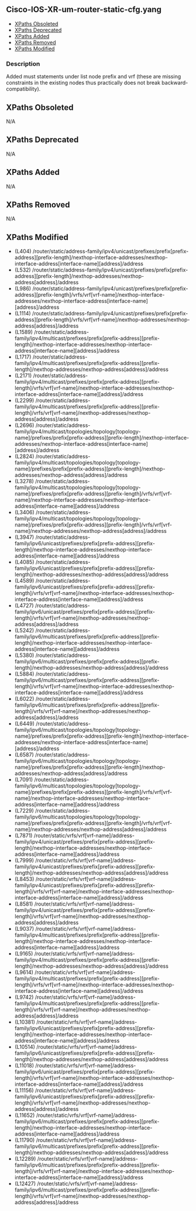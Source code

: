 ## Cisco-IOS-XR-um-router-static-cfg.yang

- [XPaths Obsoleted](#xpaths-obsoleted)
- [XPaths Deprecated](#xpaths-deprecated)
- [XPaths Added](#xpaths-added)
- [XPaths Removed](#xpaths-removed)
- [XPaths Modified](#xpaths-modified)

### Description

Added must statements under list node prefix and vrf (these are missing constraints in the existing nodes thus practically does not break backward-compatibility).

## XPaths Obsoleted

N/A

## XPaths Deprecated

N/A

## XPaths Added

N/A

## XPaths Removed

N/A

## XPaths Modified

- (L404)	/router/static/address-family/ipv4/unicast/prefixes/prefix[prefix-address][prefix-length]/nexthop-interface-addresses/nexthop-interface-address[interface-name][address]/address
- (L532)	/router/static/address-family/ipv4/unicast/prefixes/prefix[prefix-address][prefix-length]/nexthop-addresses/nexthop-address[address]/address
- (L986)	/router/static/address-family/ipv4/unicast/prefixes/prefix[prefix-address][prefix-length]/vrfs/vrf[vrf-name]/nexthop-interface-addresses/nexthop-interface-address[interface-name][address]/address
- (L1114)	/router/static/address-family/ipv4/unicast/prefixes/prefix[prefix-address][prefix-length]/vrfs/vrf[vrf-name]/nexthop-addresses/nexthop-address[address]/address
- (L1589)	/router/static/address-family/ipv4/multicast/prefixes/prefix[prefix-address][prefix-length]/nexthop-interface-addresses/nexthop-interface-address[interface-name][address]/address
- (L1717)	/router/static/address-family/ipv4/multicast/prefixes/prefix[prefix-address][prefix-length]/nexthop-addresses/nexthop-address[address]/address
- (L2171)	/router/static/address-family/ipv4/multicast/prefixes/prefix[prefix-address][prefix-length]/vrfs/vrf[vrf-name]/nexthop-interface-addresses/nexthop-interface-address[interface-name][address]/address
- (L2299)	/router/static/address-family/ipv4/multicast/prefixes/prefix[prefix-address][prefix-length]/vrfs/vrf[vrf-name]/nexthop-addresses/nexthop-address[address]/address
- (L2696)	/router/static/address-family/ipv4/multicast/topologies/topology[topology-name]/prefixes/prefix[prefix-address][prefix-length]/nexthop-interface-addresses/nexthop-interface-address[interface-name][address]/address
- (L2824)	/router/static/address-family/ipv4/multicast/topologies/topology[topology-name]/prefixes/prefix[prefix-address][prefix-length]/nexthop-addresses/nexthop-address[address]/address
- (L3278)	/router/static/address-family/ipv4/multicast/topologies/topology[topology-name]/prefixes/prefix[prefix-address][prefix-length]/vrfs/vrf[vrf-name]/nexthop-interface-addresses/nexthop-interface-address[interface-name][address]/address
- (L3406)	/router/static/address-family/ipv4/multicast/topologies/topology[topology-name]/prefixes/prefix[prefix-address][prefix-length]/vrfs/vrf[vrf-name]/nexthop-addresses/nexthop-address[address]/address
- (L3947)	/router/static/address-family/ipv6/unicast/prefixes/prefix[prefix-address][prefix-length]/nexthop-interface-addresses/nexthop-interface-address[interface-name][address]/address
- (L4085)	/router/static/address-family/ipv6/unicast/prefixes/prefix[prefix-address][prefix-length]/nexthop-addresses/nexthop-address[address]/address
- (L4589)	/router/static/address-family/ipv6/unicast/prefixes/prefix[prefix-address][prefix-length]/vrfs/vrf[vrf-name]/nexthop-interface-addresses/nexthop-interface-address[interface-name][address]/address
- (L4727)	/router/static/address-family/ipv6/unicast/prefixes/prefix[prefix-address][prefix-length]/vrfs/vrf[vrf-name]/nexthop-addresses/nexthop-address[address]/address
- (L5242)	/router/static/address-family/ipv6/multicast/prefixes/prefix[prefix-address][prefix-length]/nexthop-interface-addresses/nexthop-interface-address[interface-name][address]/address
- (L5380)	/router/static/address-family/ipv6/multicast/prefixes/prefix[prefix-address][prefix-length]/nexthop-addresses/nexthop-address[address]/address
- (L5884)	/router/static/address-family/ipv6/multicast/prefixes/prefix[prefix-address][prefix-length]/vrfs/vrf[vrf-name]/nexthop-interface-addresses/nexthop-interface-address[interface-name][address]/address
- (L6022)	/router/static/address-family/ipv6/multicast/prefixes/prefix[prefix-address][prefix-length]/vrfs/vrf[vrf-name]/nexthop-addresses/nexthop-address[address]/address
- (L6449)	/router/static/address-family/ipv6/multicast/topologies/topology[topology-name]/prefixes/prefix[prefix-address][prefix-length]/nexthop-interface-addresses/nexthop-interface-address[interface-name][address]/address
- (L6587)	/router/static/address-family/ipv6/multicast/topologies/topology[topology-name]/prefixes/prefix[prefix-address][prefix-length]/nexthop-addresses/nexthop-address[address]/address
- (L7091)	/router/static/address-family/ipv6/multicast/topologies/topology[topology-name]/prefixes/prefix[prefix-address][prefix-length]/vrfs/vrf[vrf-name]/nexthop-interface-addresses/nexthop-interface-address[interface-name][address]/address
- (L7229)	/router/static/address-family/ipv6/multicast/topologies/topology[topology-name]/prefixes/prefix[prefix-address][prefix-length]/vrfs/vrf[vrf-name]/nexthop-addresses/nexthop-address[address]/address
- (L7871)	/router/static/vrfs/vrf[vrf-name]/address-family/ipv4/unicast/prefixes/prefix[prefix-address][prefix-length]/nexthop-interface-addresses/nexthop-interface-address[interface-name][address]/address
- (L7999)	/router/static/vrfs/vrf[vrf-name]/address-family/ipv4/unicast/prefixes/prefix[prefix-address][prefix-length]/nexthop-addresses/nexthop-address[address]/address
- (L8453)	/router/static/vrfs/vrf[vrf-name]/address-family/ipv4/unicast/prefixes/prefix[prefix-address][prefix-length]/vrfs/vrf[vrf-name]/nexthop-interface-addresses/nexthop-interface-address[interface-name][address]/address
- (L8581)	/router/static/vrfs/vrf[vrf-name]/address-family/ipv4/unicast/prefixes/prefix[prefix-address][prefix-length]/vrfs/vrf[vrf-name]/nexthop-addresses/nexthop-address[address]/address
- (L9037)	/router/static/vrfs/vrf[vrf-name]/address-family/ipv4/multicast/prefixes/prefix[prefix-address][prefix-length]/nexthop-interface-addresses/nexthop-interface-address[interface-name][address]/address
- (L9165)	/router/static/vrfs/vrf[vrf-name]/address-family/ipv4/multicast/prefixes/prefix[prefix-address][prefix-length]/nexthop-addresses/nexthop-address[address]/address
- (L9614)	/router/static/vrfs/vrf[vrf-name]/address-family/ipv4/multicast/prefixes/prefix[prefix-address][prefix-length]/vrfs/vrf[vrf-name]/nexthop-interface-addresses/nexthop-interface-address[interface-name][address]/address
- (L9742)	/router/static/vrfs/vrf[vrf-name]/address-family/ipv4/multicast/prefixes/prefix[prefix-address][prefix-length]/vrfs/vrf[vrf-name]/nexthop-addresses/nexthop-address[address]/address
- (L10381)	/router/static/vrfs/vrf[vrf-name]/address-family/ipv6/unicast/prefixes/prefix[prefix-address][prefix-length]/nexthop-interface-addresses/nexthop-interface-address[interface-name][address]/address
- (L10514)	/router/static/vrfs/vrf[vrf-name]/address-family/ipv6/unicast/prefixes/prefix[prefix-address][prefix-length]/nexthop-addresses/nexthop-address[address]/address
- (L11018)	/router/static/vrfs/vrf[vrf-name]/address-family/ipv6/unicast/prefixes/prefix[prefix-address][prefix-length]/vrfs/vrf[vrf-name]/nexthop-interface-addresses/nexthop-interface-address[interface-name][address]/address
- (L11156)	/router/static/vrfs/vrf[vrf-name]/address-family/ipv6/unicast/prefixes/prefix[prefix-address][prefix-length]/vrfs/vrf[vrf-name]/nexthop-addresses/nexthop-address[address]/address
- (L11652)	/router/static/vrfs/vrf[vrf-name]/address-family/ipv6/multicast/prefixes/prefix[prefix-address][prefix-length]/nexthop-interface-addresses/nexthop-interface-address[interface-name][address]/address
- (L11790)	/router/static/vrfs/vrf[vrf-name]/address-family/ipv6/multicast/prefixes/prefix[prefix-address][prefix-length]/nexthop-addresses/nexthop-address[address]/address
- (L12289)	/router/static/vrfs/vrf[vrf-name]/address-family/ipv6/multicast/prefixes/prefix[prefix-address][prefix-length]/vrfs/vrf[vrf-name]/nexthop-interface-addresses/nexthop-interface-address[interface-name][address]/address
- (L12427)	/router/static/vrfs/vrf[vrf-name]/address-family/ipv6/multicast/prefixes/prefix[prefix-address][prefix-length]/vrfs/vrf[vrf-name]/nexthop-addresses/nexthop-address[address]/address

